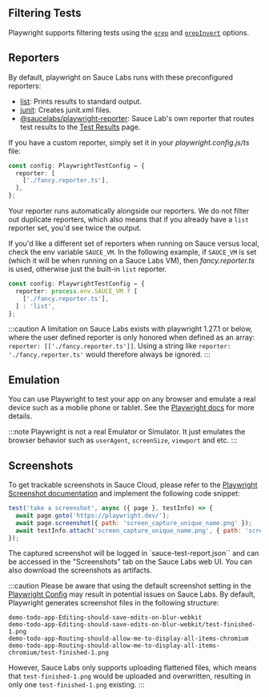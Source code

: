 ## Filtering Tests

Playwright supports filtering tests using the [`grep`](/web-apps/automated-testing/playwright/yaml/#grep) and [`grepInvert`](/web-apps/automated-testing/playwright/yaml/#grepinvert) options.

## Reporters

By default, playwright on Sauce Labs runs with these preconfigured reporters:

- [list](https://playwright.dev/docs/test-reporters#list-reporter): Prints results to standard output.
- [junit](https://playwright.dev/docs/test-reporters#junit-reporter): Creates junit.xml files.
- [@saucelabs/playwright-reporter](https://github.com/saucelabs/sauce-playwright-reporter): Sauce Lab's own reporter that routes test results to the [Test Results](/test-results/viewing-test-results/) page.

If you have a custom reporter, simply set it in your _playwright.config.js/ts_ file:

```typescript
const config: PlaywrightTestConfig = {
  reporter: [
    ['./fancy.reporter.ts'],
  ],
};
```

Your reporter runs automatically alongside our reporters.
We do not filter out duplicate reporters, which also means that if you already have a `list` reporter set, you'd see twice the output.

If you'd like a different set of reporters when running on Sauce versus local, check the env variable `SAUCE_VM`. In the following example, if `SAUCE_VM` is set (which it will be when running on a Sauce Labs VM), then _fancy.reporter.ts_ is used, otherwise just the built-in `list` reporter.

```typescript
const config: PlaywrightTestConfig = {
  reporter: process.env.SAUCE_VM ? [
    ['./fancy.reporter.ts'],
  ] : 'list',
};
```

:::caution
A limitation on Sauce Labs exists with playwright 1.27.1 or below, where the user defined reporter is only honored when defined as an array: `reporter: [['./fancy.reporter.ts']]`. Using a string like `reporter: './fancy.reporter.ts'` would therefore always be ignored.
:::

## Emulation

You can use Playwright to test your app on any browser and emulate a real device such as a mobile phone or tablet. See the [Playwright docs](https://playwright.dev/docs/emulation) for more details.

:::note
Playwright is not a real Emulator or Simulator. It just emulates the browser behavior such as `userAgent`, `screenSize`, `viewport` and etc.
:::

## Screenshots

To get trackable screenshots in Sauce Cloud, please refer to the [Playwright Screenshot documentation](https://playwright.dev/docs/screenshots) and implement the following code snippet:

```javascript
test('take a screenshot', async ({ page }, testInfo) => {
  await page.goto('https://playwright.dev/');
  await page.screenshot({ path: 'screen_capture_unique_name.png' });
  await testInfo.attach('screen_capture_unique_name.png', { path: 'screen_capture_unique_name.png', contentType: 'image/png' });
});
```

The captured screenshot will be logged in `sauce-test-report.json`` and can be accessed in the "Screenshots" tab on the Sauce Labs web UI. You can also download the screenshots as artifacts.

:::caution
Please be aware that using the default screenshot setting in the [Playwright Config](https://playwright.dev/docs/test-use-options#recording-options) may result in potential issues on Sauce Labs. By default, Playwright generates screenshot files in the following structure:

```
demo-todo-app-Editing-should-save-edits-on-blur-webkit
demo-todo-app-Editing-should-save-edits-on-blur-webkit/test-finished-1.png
demo-todo-app-Routing-should-allow-me-to-display-all-items-chromium
demo-todo-app-Routing-should-allow-me-to-display-all-items-chromium/test-finished-1.png
```

However, Sauce Labs only supports uploading flattened files, which means that `test-finished-1.png` would be uploaded and overwritten, resulting in only one `test-finished-1.png` existing.
:::
